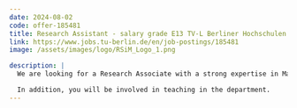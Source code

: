```yaml
---
date: 2024-08-02
code: offer-185481
title: Research Assistant - salary grade E13 TV-L Berliner Hochschulen
link: https://www.jobs.tu-berlin.de/en/job-postings/185481
image: /assets/images/logo/RSiM_Logo_1.png

description: |
  We are looking for a Research Associate with a strong expertise in Machine Learning and Natural Language Processing for Remote Sensing. The selected candidate will develop innovative scientific research by strengthening and complementing the already ongoing research activities in the framework of cross modal retrieval and visual question answering for Earth observation. In detail, the main focus of the researcher will be to provide solutions to the challenges on: (1) scene understanding from multi-modal data (different modalities of satellite images as well as textual data); (2) cross-modal (text-image) search and retrieval; (3) visual question answering over large amounts of satellite data for Earth observation with minimum supervision.

  In addition, you will be involved in teaching in the department.
---
```

